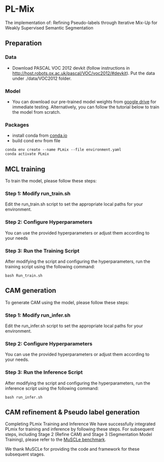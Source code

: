 # PL-Mix
The implementation of: Refining Pseudo-labels through Iterative Mix-Up for Weakly Supervised Semantic Segmentation

## Preparation

### Data
- Download PASCAL VOC 2012 devkit (follow instructions in http://host.robots.ox.ac.uk/pascal/VOC/voc2012/#devkit). Put the data under ./data/VOC2012 folder.

### Model
- You can download our pre-trained model weights from [google drive](https://drive.google.com/drive/folders/1E1gweNZWHyAJ47cxupf4R1YV_j8hZN1-?usp=sharing) for immediate testing. Alternatively, you can follow the tutorial below to train the model from scratch.


### Packages
- install conda from [conda.io](https://conda.io/projects/conda/en/latest/user-guide/install/index.html)
- build cond env from file
```
conda env create --name PLmix --file environment.yaml
conda activate PLmix
```
## MCL training
To train the model, please follow these steps:
### Step 1: Modify run_train.sh
Edit the run_train.sh script to set the appropriate local paths for your environment.
### Step 2: Configure Hyperparameters
You can use the provided hyperparameters or adjust them according to your needs
### Step 3: Run the Training Script
After modifying the script and configuring the hyperparameters, run the training script using the following command:
```
bash Run_train.sh
```

## CAM generation
To generate CAM using the model, please follow these steps:

### Step 1: Modify run_infer.sh
Edit the run_infer.sh script to set the appropriate local paths for your environment.

### Step 2: Configure Hyperparameters
You can use the provided hyperparameters or adjust them according to your needs.

### Step 3: Run the Inference Script
After modifying the script and configuring the hyperparameters, run the inference script using the following command:
```
bash run_infer.sh
```

## CAM refinement & Pseudo label generation
Completing PLmix Training and Inference
We have successfully integrated PLmix for training and inference by following these steps. For subsequent steps, including Stage 2 (Refine CAM) and Stage 3 (Segmentation Model Training), please refer to the [MuSCLe benchmark](https://github.com/SCoulY/MuSCLe?tab=readme-ov-file).

We thank MuSCLe for providing the code and framework for these subsequent stages.
